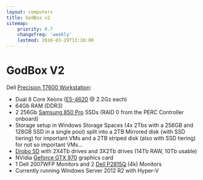 ```yaml
---
layout: computers
title: GodBox v2
sitemap:
    priority: 0.7
    changefreq: 'weekly'
    lastmod: 2016-03-29T13:30:00
---
```


# GodBox V2

Dell [Precision T7600 Workstation][9]:

* Dual 8 Core Xeons ([E5-4620][2] @ 2.2Gz each)
* 64Gb RAM (DDR3)
* 2 256Gb [Samsung 850 Pro][3] SSDs (RAID 0 from the PERC Controller onboard)
* Storage setup in Windows Storage Spaces (4x 2Tbs with a 256GB and 128GB SSD in a single pool) split into a 2TB Mirrored disk (with SSD tiering) for important VMs and a 2TB striped disk (also with SSD tiering) for not so important VMs...
* [Drobo 5D][1] with 2X4Tb drives and 3X2Tb drives (14Tb RAW, 10Tb usable)
* NVidia [Geforce GTX 970][4] graphics card
* 1 Dell 2007WFP Monitors and 2 [Dell P2815Q][5] (4k) Monitors
* Currently running Windows Server 2012 R2 with Hyper-V



[1]: http://www.amazon.co.uk/gp/product/B008S02S54/ref=as_li_tl?ie=UTF8&camp=1634&creative=19450&creativeASIN=B008S02S54&linkCode=as2&tag=tiescomclo-21&linkId=S3TRJOV2MB4ZOGJK
[2]: http://ark.intel.com/products/64607/Intel-Xeon-Processor-E5-4620-16M-Cache-2_20-GHz-7_20-GTs-Intel-QPI
[3]: http://www.amazon.co.uk/gp/product/B00LMXBOP4/ref=as_li_tl?ie=UTF8&camp=1634&creative=19450&creativeASIN=B00LMXBOP4&linkCode=as2&tag=tiescomclo-21&linkId=ZZLV7VDTOMJOLNCK
[4]: http://www.amazon.co.uk/s/?_encoding=UTF8&camp=1634&creative=19450&field-keywords=Geforce%20GTX%20970&linkCode=ur2&tag=tiescomclo-21&url=search-alias%3Daps&linkId=4FFJX5JH2LEGISJ4
[5]: http://www.amazon.co.uk/gp/product/B00IOUBOB2/ref=as_li_tl?ie=UTF8&camp=1634&creative=19450&creativeASIN=B00IOUBOB2&linkCode=as2&tag=tiescomclo-21&linkId=736XUUGW2KINESGB
[6]: https://btrfs.wiki.kernel.org/index.php/Main_Page
[7]: http://www.sabayon.org
[8]: http://www.vmware.com/products/workstation
[9]: http://www.dell.com/ie/business/p/precision-t7600/pd
